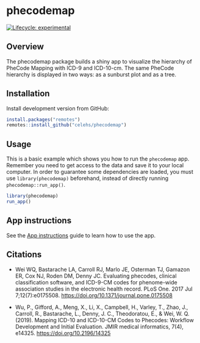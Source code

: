 
<!-- README.md is generated from README.Rmd. Please edit that file -->

# phecodemap

<!-- badges: start -->

[![Lifecycle:
experimental](https://img.shields.io/badge/lifecycle-experimental-orange.svg)](https://lifecycle.r-lib.org/articles/stages.html#experimental)
<!-- badges: end -->

## Overview

The phecodemap package builds a shiny app to visualize the hierarchy of
PheCode Mapping with ICD-9 and ICD-10-cm. The same PheCode hierarchy is
displayed in two ways: as a sunburst plot and as a tree.

## Installation

Install development version from GitHub:

``` r
install.packages("remotes")
remotes::install_github("celehs/phecodemap")
```

## Usage

This is a basic example which shows you how to run the `phecodemap` app.
Remember you need to get access to the data and save it to your local
computer. In order to guarantee some dependencies are loaded, you must
use `library(phecodemap)` beforehand, instead of directly running
`phecodemap::run_app()`.

``` r
library(phecodemap)
run_app()
```

## App instructions

See the [App
instructions](https://celehs.github.io/phecodemap/articles/main.html)
guide to learn how to use the app.

## Citations

  - Wei WQ, Bastarache LA, Carroll RJ, Marlo JE, Osterman TJ, Gamazon
    ER, Cox NJ, Roden DM, Denny JC. Evaluating phecodes, clinical
    classification software, and ICD-9-CM codes for phenome-wide
    association studies in the electronic health record. PLoS One. 2017
    Jul 7;12(7):e0175508. <https://doi.org/10.1371/journal.pone.0175508>

  - Wu, P., Gifford, A., Meng, X., Li, X., Campbell, H., Varley, T.,
    Zhao, J., Carroll, R., Bastarache, L., Denny, J. C., Theodoratou,
    E., & Wei, W. Q. (2019). Mapping ICD-10 and ICD-10-CM Codes to
    Phecodes: Workflow Development and Initial Evaluation. JMIR medical
    informatics, 7(4), e14325. <https://doi.org/10.2196/14325>
